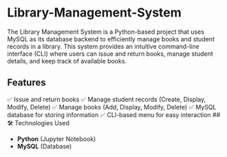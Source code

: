 # Library-Management-System
The Library Management System is a Python-based project that uses MySQL as its database backend to efficiently manage books and student records in a library. This system provides an intuitive command-line interface (CLI) where users can issue and return books, manage student details, and keep track of available books.
##     Features
✅ Issue and return books
✅ Manage student records (Create, Display, Modify, Delete)
✅ Manage books (Add, Display, Modify, Delete)
✅ MySQL database for storing information
✅ CLI-based menu for easy interaction
##🛠️ Technologies Used  
- **Python** (Jupyter Notebook)  
- **MySQL** (Database)  


